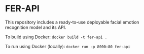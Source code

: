 # FER-API
This repository includes a ready-to-use deployable facial emotion recognition model and its API.

To build using Docker:
`docker build -t fer-api .`

To run using Docker (locally):
`docker run -p 8000:80 fer-api`
